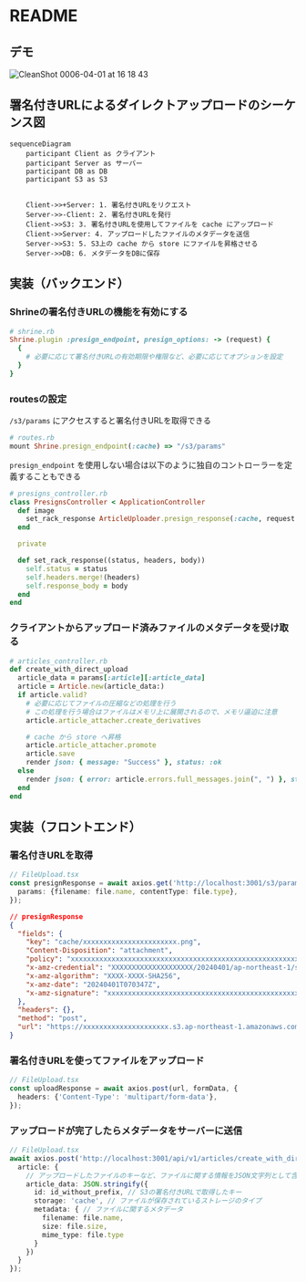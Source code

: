 # README
## デモ
![CleanShot 0006-04-01 at 16 18 43](https://github.com/MorrisFreeman/direct-upload-demo/assets/26075006/32ce4aec-c43b-4e7a-b769-963113735abe)

## 署名付きURLによるダイレクトアップロードのシーケンス図
```mermaid
sequenceDiagram
    participant Client as クライアント
    participant Server as サーバー
    participant DB as DB
    participant S3 as S3


    Client->>+Server: 1. 署名付きURLをリクエスト
    Server->>-Client: 2. 署名付きURLを発行
    Client->>S3: 3. 署名付きURLを使用してファイルを cache にアップロード
    Client->>Server: 4. アップロードしたファイルのメタデータを送信
    Server->>S3: 5. S3上の cache から store にファイルを昇格させる
    Server->>DB: 6. メタデータをDBに保存
```

## 実装（バックエンド）
### Shrineの署名付きURLの機能を有効にする
```rb
# shrine.rb
Shrine.plugin :presign_endpoint, presign_options: -> (request) {
  {
    # 必要に応じて署名付きURLの有効期限や権限など、必要に応じてオプションを設定
  }
}
```

### routesの設定
`/s3/params` にアクセスすると署名付きURLを取得できる
```rb
# routes.rb
mount Shrine.presign_endpoint(:cache) => "/s3/params"
```

`presign_endpoint` を使用しない場合は以下のように独自のコントローラーを定義することもできる
```rb
# presigns_controller.rb
class PresignsController < ApplicationController
  def image
    set_rack_response ArticleUploader.presign_response(:cache, request.env)
  end

  private

  def set_rack_response((status, headers, body))
    self.status = status
    self.headers.merge!(headers)
    self.response_body = body
  end
end
```

### クライアントからアップロード済みファイルのメタデータを受け取る
```rb
# articles_controller.rb
def create_with_direct_upload
  article_data = params[:article][:article_data]
  article = Article.new(article_data:)
  if article.valid?
    # 必要に応じてファイルの圧縮などの処理を行う
    # この処理を行う場合はファイルはメモリ上に展開されるので、メモリ逼迫に注意
    article.article_attacher.create_derivatives

    # cache から store へ昇格
    article.article_attacher.promote
    article.save
    render json: { message: "Success" }, status: :ok
  else
    render json: { error: article.errors.full_messages.join(", ") }, status: :unprocessable_entity
  end
end
```

## 実装（フロントエンド）
### 署名付きURLを取得
```ts
// FileUpload.tsx
const presignResponse = await axios.get('http://localhost:3001/s3/params', {
  params: {filename: file.name, contentType: file.type},
});
```

```json
// presignResponse
{
  "fields": {
    "key": "cache/xxxxxxxxxxxxxxxxxxxxxxx.png",
    "Content-Disposition": "attachment",
    "policy": "xxxxxxxxxxxxxxxxxxxxxxxxxxxxxxxxxxxxxxxxxxxxxxxxxxxxxxxxxxxxxxxxxxxxxx",
    "x-amz-credential": "XXXXXXXXXXXXXXXXXXXX/20240401/ap-northeast-1/s3/aws4_request",
    "x-amz-algorithm": "XXXX-XXXX-SHA256",
    "x-amz-date": "20240401T070347Z",
    "x-amz-signature": "xxxxxxxxxxxxxxxxxxxxxxxxxxxxxxxxxxxxxxxxxxxxxxxxxxxxxxxxx"
  },
  "headers": {},
  "method": "post",
  "url": "https://xxxxxxxxxxxxxxxxxxxxx.s3.ap-northeast-1.amazonaws.com"
}
```

### 署名付きURLを使ってファイルをアップロード
```ts
// FileUpload.tsx
const uploadResponse = await axios.post(url, formData, {
  headers: {'Content-Type': 'multipart/form-data'},
});
```

### アップロードが完了したらメタデータをサーバーに送信
```ts
// FileUpload.tsx
await axios.post('http://localhost:3001/api/v1/articles/create_with_direct_upload', {
  article: {
    // アップロードしたファイルのキーなど、ファイルに関する情報をJSON文字列として含める
    article_data: JSON.stringify({
      id: id_without_prefix, // S3の署名付きURLで取得したキー
      storage: 'cache', // ファイルが保存されているストレージのタイプ
      metadata: { // ファイルに関するメタデータ
        filename: file.name,
        size: file.size,
        mime_type: file.type
      }
    })
  }
});
```
